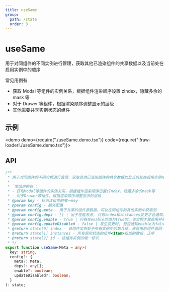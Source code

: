 ```yaml
---
title: useSame
group:
  path: /state
  order: 3
---
```


# useSame

用于对同组件的不同实例进行管理，获取其他已渲染组件的共享数据以及当前处在启用实例中的顺序

常见用例有

- 获取 Modal 等组件的实例关系，根据组件渲染顺序设置 zIndex，隐藏多余的 mask 等
- 对于 Drawer 等组件，根据渲染顺序调整显示的层级
- 其他需要共享实例状态的组件

## 示例

<demo demo={require("./useSame.demo.tsx")} code={require("!!raw-loader!./useSame.demo.tsx")}></demo>

## API

```ts
/**
 * 用于对同组件的不同实例进行管理，获取其他已渲染组件的共享数据以及当前处在启用实例中的顺序
 *
 * `常见用例有`:
 * - 获取Modal等组件的实例关系，根据组件渲染顺序设置zIndex，隐藏多余的mask等
 * - 对于Drawer等组件，根据渲染顺序调整显示的层级
 * @param key - 标识该组件的唯一key
 * @param config - 额外配置
 * @param config.meta - 用于共享的组件源数据，可以在同组件的其他实例中获取到
 * @param config.deps - [] | 出于性能考虑, 只有index和instances变更才会通知其他组件更新, meta是不会通知的, 可以通过配置此项使deps任意一项变更后都通知其他组件
 * @param config.enable - true | 只有在enable的值为true时，该实例才算启用并被钩子接受, 通常为Modal等组件的toggle参数 * @return state - 同类型启用组件共享的状态
 * @param config.updateDisabled - false | 发生变更时, 是否通知enable为false的组件更新
 * @return state[0] index - 该组件实例处于所有实例中的第几位，未启用的组件返回-1
 * @return state[1] instances - 所有启用状态的组件<Item>组成的数组，正序
 * @return state[2] id - 该组件实例的唯一标识
 * */
export function useSame<Meta = any>(
  key: string,
  config?: {
    meta?: Meta;
    deps?: any[];
    enable?: boolean;
    updateDisabled?: boolean;
  }
): state;
```
